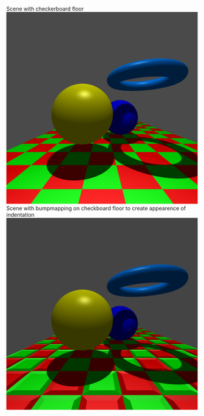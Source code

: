 Scene with checkerboard floor
![Image](checkerboard_no_bumpmapping.png)
Scene with bumpmapping on checkboard floor to create appearence of indentation
![Image](checkerboard_bumpmapping.png)


